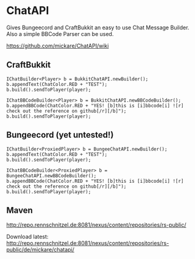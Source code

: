 ChatAPI
=======

Gives Bungeecord and CraftBukkit an easy to use Chat Message Builder. Also a simple BBCode Parser can be used.

https://github.com/mickare/ChatAPI/wiki

CraftBukkit
-----------
```
IChatBuilder<Player> b = BukkitChatAPI.newBuilder();
b.appendText(ChatColor.RED + "TEST");
b.build().sendToPlayer(player);
```

```
IChatBBCodeBuilder<Player> b = BukkitChatAPI.newBBCodeBuilder();
b.appendBBCode(ChatColor.RED + "YES! [b]this is [i]bbcode[i] ![r] check out the reference on github[/r][/b]");
b.build().sendToPlayer(player);
```

Bungeecord (yet untested!)
-----------
```
IChatBuilder<ProxiedPlayer> b = BungeeChatAPI.newBuilder();
b.appendText(ChatColor.RED + "TEST");
b.build().sendToPlayer(player);
```

```
IChatBBCodeBuilder<ProxiedPlayer> b = BungeeChatAPI.newBBCodeBuilder();
b.appendBBCode(ChatColor.RED + "YES! [b]this is [i]bbcode[i] ![r] check out the reference on github[/r][/b]");
b.build().sendToPlayer(player);
```

Maven
-----

http://repo.rennschnitzel.de:8081/nexus/content/repositories/rs-public/

Download latest:
http://repo.rennschnitzel.de:8081/nexus/content/repositories/rs-public/de/mickare/chatapi/
